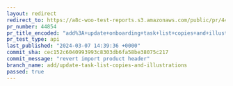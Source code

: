 ```yaml
---
layout: redirect
redirect_to: https://a8c-woo-test-reports.s3.amazonaws.com/public/pr/44854/api/index.html
pr_number: 44854
pr_title_encoded: "add%3A+update+onboarding+task+list+copies+and+illustrations"
pr_test_type: api
last_published: "2024-03-07 14:39:36 +0000"
commit_sha: cec152c6040993993c8303db6fa58be38075c217
commit_message: "revert import product header"
branch_name: add/update-task-list-copies-and-illustrations
passed: true
---
```

